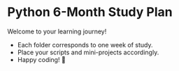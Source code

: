 # Python 6-Month Study Plan

Welcome to your learning journey!

- Each folder corresponds to one week of study.
- Place your scripts and mini-projects accordingly.
- Happy coding! 🚀
